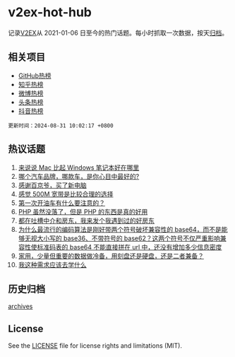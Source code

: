 # v2ex-hot-hub

 记录[V2EX](https://www.v2ex.com/)从 2021-01-06 日至今的热门话题。每小时抓取一次数据，按天[归档](archives)。
 
 ## 相关项目

- [GitHub热榜](https://github.com/it985/github-hot-hub)
- [知乎热榜](https://github.com/it985/zhihu-hot-hub)
- [微博热榜](https://github.com/it985/weibo-hot-hub)
- [头条热榜](https://github.com/it985/toutiao-hot-hub)
- [抖音热榜](https://github.com/it985/douyin-hot-hub)


 `更新时间：2024-08-31 10:02:17 +0800`

## 热议话题

1. [来说说 Mac 比起 Windows 笔记本好在哪里](https://www.v2ex.com/t/1068958)
1. [哪个汽车品牌，哪款车，是你心目中最好的?](https://www.v2ex.com/t/1068945)
1. [感谢百京爷，买了新电脑](https://www.v2ex.com/t/1068935)
1. [感觉 500M 宽带是比较合理的选择](https://www.v2ex.com/t/1068982)
1. [第一次开油车有什么要注意的？](https://www.v2ex.com/t/1068944)
1. [PHP 虽然没落了，但是 PHP 的东西是真的好用](https://www.v2ex.com/t/1069110)
1. [都在吐槽中介和房东，我来发个我遇到过的好房东](https://www.v2ex.com/t/1068950)
1. [为什么最流行的编码算法是刚好带两个符号破坏兼容性的 base64，而不是能够无视大小写的 base36、不带符号的 base62？这两个符号不仅严重影响兼容性使标准码表的 base64 不能直接拼在 url 中，还没有增加多少信息密度](https://www.v2ex.com/t/1069022)
1. [家用，少量但重要的数据做冷备，用刻盘还是硬盘，还是二者兼备？](https://www.v2ex.com/t/1069016)
1. [我这种需求应该去学什么](https://www.v2ex.com/t/1069010)

## 历史归档

[archives](archives)

## License

See the [LICENSE](LICENSE) file for license rights and limitations (MIT).
